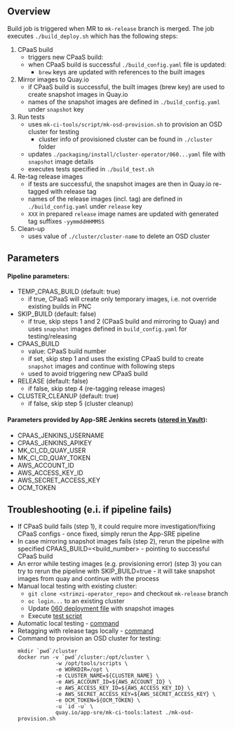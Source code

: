 ## Overview

Build job is triggered when MR to `mk-release` branch is merged. The job executes `./build_deploy.sh` which has the following steps:

1. CPaaS build
    - triggers new CPaaS build: 
    - when CPaaS build is successful `./build_config.yaml` file is updated:
        - `brew` keys are updated with references to the built images
2. Mirror images to Quay.io
    - if CPaaS build is successful, the built images (brew key) are used to create snapshot images in Quay.io
    - names of the snapshot images are defined in `./build_config.yaml` under `snapshot` key 
3. Run tests
    - uses `mk-ci-tools/script/mk-osd-provision.sh` to provision an OSD cluster for testing
        - cluster info of provisioned cluster can be found in `./cluster` folder
    - updates `./packaging/install/cluster-operator/060...yaml` file with `snapshot` image details
    - executes tests specified in `./build_test.sh`
4. Re-tag release images
    - if tests are successful, the snapshot images are then in Quay.io re-tagged with release tag
    - names of the release images (incl. tag) are defined in `./build_config.yaml` under `release` key 
    - `XXX` in prepared `release` image names are updated with generated tag suffixes `-yymmddHHMMSS`   
5. Clean-up
    - uses value of `./cluster/cluster-name` to delete an OSD cluster


## Parameters

#### Pipeline parameters:
- TEMP_CPAAS_BUILD (default: true)
    - if true, CPaaS will create only temporary images, i.e. not override existing builds in PNC
- SKIP_BUILD (default: false)
    - if true, skip steps 1 and 2 (CPaaS build and mirroring to Quay) and uses `snapshot` images defined in `build_config.yaml` for testing/releasing
- CPAAS_BUILD 
    - value: CPaaS build number
    - if set, skip step 1 and uses the existing CPaaS build to create `snapshot` images and continue with following steps
    - used to avoid triggering new CPaaS build
- RELEASE (default: false)
    - if false, skip step 4 (re-tagging release images)
- CLUSTER_CLEANUP (default: true)
    - if false, skip step 5 (cluster cleanup)

#### Parameters provided by App-SRE Jenkins secrets ([stored in Vault](https://vault.devshift.net/ui/vault/secrets/managed-services-ci/list)):
- CPAAS_JENKINS_USERNAME
- CPAAS_JENKINS_APIKEY
- MK_CI_CD_QUAY_USER
- MK_CI_CD_QUAY_TOKEN
- AWS_ACCOUNT_ID
- AWS_ACCESS_KEY_ID
- AWS_SECRET_ACCESS_KEY
- OCM_TOKEN

## Troubleshooting (e.i. if pipeline fails)

- If CPaaS build fails (step 1), it could require more investigation/fixing CPaaS configs - once fixed, simply rerun the App-SRE pipeline
- In case mirroring snapshot images fails (step 2), rerun the pipeline with specified CPAAS_BUILD=<build_number> - pointing to successful CPaaS build
- An error while testing images (e.g. provisioning error) (step 3) you can try to rerun the pipeline with SKIP_BUILD=true - it will take snapshot images from quay and continue with the process
- Manual local testing with existing cluster:
    - `git clone <strimzi-operator_repo>` and checkout `mk-release` branch
    - `oc login...` to an existing cluster
    - Update [060 deployment file](https://gitlab.cee.redhat.com/mk-ci-cd/strimzi-operator/-/blob/mk-release/packaging/install/cluster-operator/060-Deployment-strimzi-cluster-operator.yaml) with snapshot images
    - Execute [test script](https://gitlab.cee.redhat.com/mk-ci-cd/strimzi-operator/-/blob/mk-release/build_test.sh)
- Automatic local testing - [command](https://gitlab.cee.redhat.com/mk-ci-cd/strimzi-operator/-/blob/mk-release/build_deploy.sh#L69-84) 
- Retagging with release tags locally - [command](https://gitlab.cee.redhat.com/mk-ci-cd/strimzi-operator/-/blob/mk-release/build_deploy.sh#L91-95)
- Command to provision an OSD cluster for testing:
    ```
    mkdir `pwd`/cluster
    docker run -v `pwd`/cluster:/opt/cluster \
                -w /opt/tools/scripts \
                -e WORKDIR=/opt \
                -e CLUSTER_NAME=${CLUSTER_NAME} \
                -e AWS_ACCOUNT_ID=${AWS_ACCOUNT_ID} \
                -e AWS_ACCESS_KEY_ID=${AWS_ACCESS_KEY_ID} \
                -e AWS_SECRET_ACCESS_KEY=${AWS_SECRET_ACCESS_KEY} \
                -e OCM_TOKEN=${OCM_TOKEN} \
                -u `id -u` \
                quay.io/app-sre/mk-ci-tools:latest ./mk-osd-provision.sh
    ```
